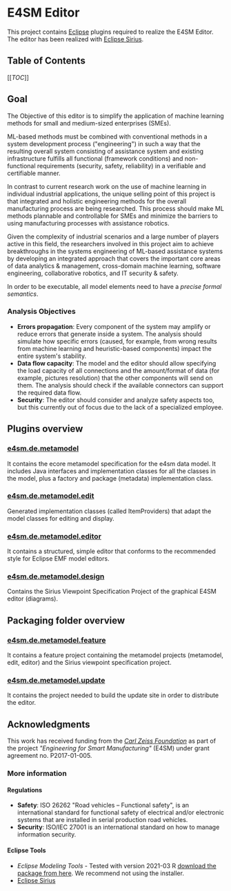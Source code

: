 # E4SM Editor
This project contains [Eclipse](https://eclipse.org) plugins required to realize the E4SM Editor. The editor has been realized with [Eclipse Sirius](https://www.eclipse.org/sirius/).

## Table of Contents
 [[_TOC_]]

## Goal
The Objective of this editor is to simplify the application of machine learning methods for small and medium-sized enterprises (SMEs).

ML-based methods must be combined with conventional methods in a system development process ("engineering") in such a way that the resulting overall system consisting of assistance system and existing infrastructure fulfills all functional (framework conditions) and non-functional requirements (security, safety, reliability) in a verifiable and certifiable manner.

In contrast to current research work on the use of machine learning in individual industrial applications, the unique selling point of this project is that integrated and holistic engineering methods for the overall manufacturing process are being researched. This process should make ML methods plannable and controllable for SMEs and minimize the barriers to using manufacturing processes with assistance robotics.

Given the complexity of industrial scenarios and a large number of players active in this field, the researchers involved in this project aim to achieve breakthroughs in the systems engineering of ML-based assistance systems by developing an integrated approach that covers the important core areas of data analytics & management, cross-domain machine learning, software engineering, collaborative robotics, and IT security & safety.

In order to be executable, all model elements need to have a *precise formal semantics*.

### Analysis Objectives
- **Errors propagation**: Every component of the system may amplify or reduce errors that generate inside a system. The analysis should simulate how specific errors (caused, for example, from wrong results from machine learning and heuristic-based components) impact the entire system's stability.
- **Data flow capacity**: The model and the editor should allow specifying the load capacity of all connections and the amount/format of data (for example, pictures resolution) that the other components will send on them. The analysis should check if the available connectors can support the required data flow.
- **Security**: The editor should consider and analyze safety aspects too, but this currently out of focus due to the lack of a specialized employee.

## Plugins overview
### [e4sm.de.metamodel](plugins/e4sm.de.metamodel)
It contains the ecore metamodel specification for the e4sm data model. It includes Java interfaces and implementation classes for all the classes in the model, plus a factory and package (metadata) implementation class.

### [e4sm.de.metamodel.edit](plugins/e4sm.de.metamodel.edit)
Generated implementation classes (called ItemProviders) that adapt the model classes for editing and display.

### [e4sm.de.metamodel.editor](plugins/e4sm.de.metamodel.editor)
It contains a structured, simple editor that conforms to the recommended style for Eclipse EMF model editors.

### [e4sm.de.metamodel.design](plugins/e4sm.de.metamodel.design)
Contains the Sirius Viewpoint Specification Project of the graphical E4SM editor (diagrams).

## Packaging folder overview
### [e4sm.de.metamodel.feature](plugins/e4sm.de.metamodel.feature)
It contains a feature project containing the metamodel projects (metamodel, edit, editor) and the Sirius viewpoint specification project.

### [e4sm.de.metamodel.update](plugins/e4sm.de.metamodel.update)
It contains the project needed to build the update site in order to distribute the editor.

## Acknowledgments
This work has received funding from the _[Carl Zeiss Foundation](https://www.carl-zeiss-stiftung.de/english)_ as part of the project _"Engineering for Smart Manufacturing"_ (E4SM) under grant agreement no. P2017-01-005.

### More information
#### Regulations
- **Safety**: ISO 26262 "Road vehicles – Functional safety", is an international standard for functional safety of electrical and/or electronic systems that are installed in serial production road vehicles.
- **Security**: ISO/IEC 27001 is an international standard on how to manage information security.

#### Eclipse Tools
- *Eclipse Modeling Tools* - Tested with version 2021-03 R [download the package from here](https://www.eclipse.org/downloads/packages/). We recommend not using the installer.
- [Eclipse Sirius](https://www.eclipse.org/sirius)
